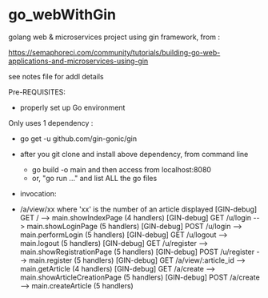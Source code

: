 # go_webWithGin
golang web &amp; microservices project using gin framework, from :

https://semaphoreci.com/community/tutorials/building-go-web-applications-and-microservices-using-gin

see notes file for addl details

Pre-REQUISITES:
- properly set up Go environment

Only uses 1 dependency :
- go get -u github.com/gin-gonic/gin

- after you git clone and install above dependency, from command line
  - go build -o main and then access from localhost:8080
  - or, "go run ..." and list ALL the go files

- invocation:
 - /a/view/xx where 'xx' is the number of an article displayed
[GIN-debug] GET    /                         --> main.showIndexPage (4 handlers)
[GIN-debug] GET    /u/login                  --> main.showLoginPage (5 handlers)
[GIN-debug] POST   /u/login                  --> main.performLogin (5 handlers)
[GIN-debug] GET    /u/logout                 --> main.logout (5 handlers)
[GIN-debug] GET    /u/register               --> main.showRegistrationPage (5 handlers)
[GIN-debug] POST   /u/register               --> main.register (5 handlers)
[GIN-debug] GET    /a/view/:article_id       --> main.getArticle (4 handlers)
[GIN-debug] GET    /a/create                 --> main.showArticleCreationPage (5 handlers)
[GIN-debug] POST   /a/create                 --> main.createArticle (5 handlers)
